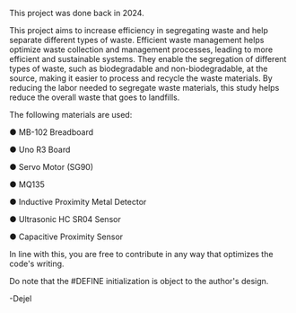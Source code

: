 This project was done back in 2024.


This project aims to increase efficiency in segregating waste and help separate different types of waste. 
Efficient waste management helps optimize waste collection and management processes, leading to more 
efficient and sustainable systems. They enable the segregation of different types of waste, such as 
biodegradable and non-biodegradable, at the source, making it easier to process and recycle the waste 
materials. By reducing the labor needed to segregate waste materials, this study helps reduce the 
overall waste that goes to landfills. 

The following materials are used:

●	MB-102 Breadboard

●	Uno R3 Board

●	Servo Motor (SG90)

●	MQ135

●	Inductive Proximity Metal Detector

●	Ultrasonic HC SR04 Sensor

●	Capacitive Proximity Sensor


In line with this, you are free to contribute in any way that optimizes the code's writing.

Do note that the #DEFINE initialization is object to the author's design.




-Dejel
